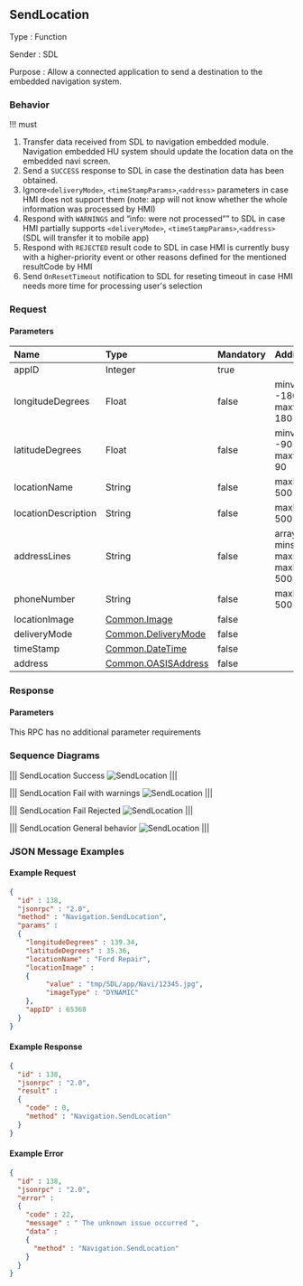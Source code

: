 ## SendLocation

Type
: Function

Sender
: SDL

Purpose
: Allow a connected application to send a destination to the embedded navigation system.

### Behavior

!!! must  
1. Transfer data received from SDL to navigation embedded module. Navigation embedded HU system should update the location data on the embedded navi screen.  
2. Send a `SUCCESS` response to SDL in case the destination data has been obtained.
3. Ignore`<deliveryMode>`, `<timeStampParams>`,`<address>` parameters  in case HMI does not support them  (note: app will not know whether the whole information was processed by HMI)
4. Respond with `WARNINGS` and “info: were not processed”” to SDL in case HMI partially supports `<deliveryMode>`, `<timeStampParams>`,`<address>`(SDL will transfer it to mobile app)
5. Respond with `REJECTED` result code to SDL in case HMI is currently busy with a higher-priority event or other reasons defined for the mentioned resultCode by HMI
6. Send `OnResetTimeout` notification to SDL for reseting timeout in case HMI needs more time for processing user's selection

### Request

#### Parameters

|Name|Type|Mandatory|Additional|
|:---|:---|:--------|:---------|
|appID|Integer|true||
|longitudeDegrees|Float|false|minvalue: -180<br>maxvalue: 180|
|latitudeDegrees|Float|false|minvalue: -90<br>maxvalue: 90|
|locationName|String|false|maxlength: 500|
|locationDescription|String|false|maxlength: 500|
|addressLines|String|false|array: true<br>minsize: 0<br>maxsize: 4<br>maxlength: 500|
|phoneNumber|String|false|maxlength: 500|
|locationImage|[Common.Image](../../common/structs/#image)|false||
|deliveryMode|[Common.DeliveryMode](../../common/enums/#deliverymode)|false||
|timeStamp|[Common.DateTime](../../common/structs/#datetime)|false||
|address|[Common.OASISAddress](../../common/structs/#oasisaddress)|false||

### Response

#### Parameters

This RPC has no additional parameter requirements

### Sequence Diagrams

|||
SendLocation Success
![SendLocation](./assets/SendLocationSuccess.jpg)
|||

|||
SendLocation Fail with warnings
![SendLocation](./assets/SendLocationFailWarning.jpg)
|||

|||
SendLocation Fail Rejected
![SendLocation](./assets/SendLocationFailRejected.jpg)
|||

|||
SendLocation General behavior
![SendLocation](./assets/SendLocation_general.png)
|||

### JSON Message Examples

#### Example Request

```json
{
  "id" : 138,
  "jsonrpc" : "2.0",
  "method" : "Navigation.SendLocation",
  "params" :
  {
    "longitudeDegrees" : 139.34,
    "latitudeDegrees" : 35.36,
    "locationName" : "Ford Repair",
    "locationImage" :
    {
         "value" : "tmp/SDL/app/Navi/12345.jpg",
         "imageType" : "DYNAMIC"
    },
    "appID" : 65368
  }
}
```

#### Example Response

```json
{
  "id" : 138,
  "jsonrpc" : "2.0",
  "result" :
  {
    "code" : 0,
    "method" : "Navigation.SendLocation"
  }
}
```

#### Example Error

```json
{
  "id" : 138,
  "jsonrpc" : "2.0",
  "error" :
  {
    "code" : 22,
    "message" : " The unknown issue occurred ",
    "data" :
    {
      "method" : "Navigation.SendLocation"
    }
  }
}
```
